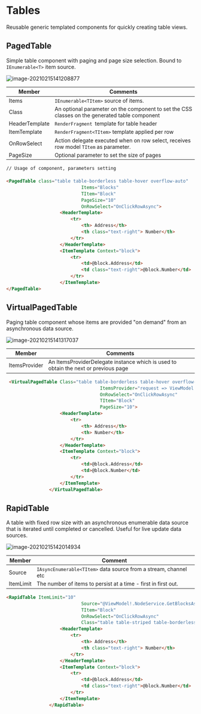 # Tables

Reusable generic templated components for quickly creating table views.

## PagedTable

Simple table component with paging and page size selection. Bound to `IEnumerable<T>` item source.

![image-20210215141208877](..\..\resources\Pagedtabled.png)

| Member         | Comments                                                     |
| -------------- | ------------------------------------------------------------ |
| Items          | `IEnumerable<TItem>` source of items.                        |
| Class          | An optional parameter on the component to set the CSS classes on the generated table component |
| HeaderTemplate | `RenderFragment `template for table header                   |
| ItemTemplate   | `RenderFragment<TItem>` template applied per row             |
| OnRowSelect    | Action delegate executed when on row select, receives row model `TItem` as parameter. |
| PageSize       | Optional parameter to set the size of pages                  |

```html
// Usage of component, parameters setting

<PagedTable class="table table-borderless table-hover overflow-auto"
                            Items="Blocks"
                            TItem="Block"
                            PageSize="10"
                            OnRowSelect="OnClickRowAsync">
                    <HeaderTemplate>
                        <tr>
                            <th> Address</th>
                            <th class="text-right"> Number</th>
                        </tr>
                    </HeaderTemplate>
                    <ItemTemplate Context="block">
                        <tr>
                            <td>@block.Address</td>
                            <td class="text-right">@block.Number</td>
                        </tr>
                    </ItemTemplate>
</PagedTable>
```



## VirtualPagedTable

Paging table component whose items are provided "on demand" from an asynchronous data source. 

![image-20210215141317037](..\..\resources\Virtualpagedtable.png)

| Member        | Comments                                                     |
| ------------- | ------------------------------------------------------------ |
| ItemsProvider | An ItemsProviderDelegate instance which is used to obtain the next or previous page |

```html
 <VirtualPagedTable Class="table table-borderless table-hover overflow-auto"
                                   ItemsProvider="request => ViewModel!.NodeService.GetBlocksAsync(request)"
                                   OnRowSelect="OnClickRowAsync"
                                   TItem="Block"
                                   PageSize="10">
                    <HeaderTemplate>
                        <tr>
                            <th> Address</th>
                            <th> Number</th>
                        </tr>
                    </HeaderTemplate>
                    <ItemTemplate Context="block">
                        <tr>
                            <td>@block.Address</td>
                            <td>@block.Number</td>
                        </tr>
                    </ItemTemplate>
                </VirtualPagedTable>
```



## RapidTable

A table with fixed row size with an asynchronous enumerable data source that is iterated until completed or cancelled. Useful for live update data sources.

![image-20210215142014934](..\..\resources\Rapditable.png)

| Member    | Comment                                                      |
| --------- | ------------------------------------------------------------ |
| Source    | `IAsyncEnumerable<TItem>` data source from a stream, channel etc |
| ItemLimit | The number of items to persist at a time - first in first out. |

```html
<RapidTable ItemLimit="10"
                            Source="@ViewModel!.NodeService.GetBlocksAsync()"
                            TItem="Block"
                            OnRowSelect="OnClickRowAsync"
                            Class="table table-striped table-borderless table-hover">
                    <HeaderTemplate>
                        <tr>
                            <th> Address</th>
                            <th class="text-right"> Number</th>
                        </tr>
                    </HeaderTemplate>
                    <ItemTemplate Context="block">
                        <tr>
                            <td>@block.Address</td>
                            <td class="text-right">@block.Number</td>
                        </tr>
                    </ItemTemplate>
                </RapidTable>
```